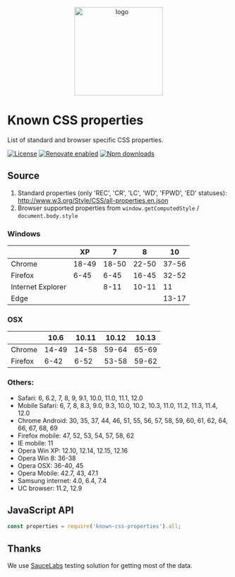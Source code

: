 <p align="center"><img src="logo.png" width="200" height="200" alt="logo" /></p>

# Known CSS properties

List of standard and browser specific CSS properties.

[![License](https://img.shields.io/github/license/known-css/known-css-properties.svg)](https://github.com/known-css/known-css-properties/blob/master/LICENSE)
[![Renovate enabled](https://img.shields.io/badge/renovate-enabled-brightgreen.svg)](https://renovateapp.com/)
[![Npm downloads](https://img.shields.io/npm/dm/known-css-properties.svg)](https://www.npmjs.com/package/known-css-properties)

## Source

1. Standard properties (only 'REC', 'CR', 'LC', 'WD', 'FPWD', 'ED' statuses): http://www.w3.org/Style/CSS/all-properties.en.json
2. Browser supported properties from `window.getComputedStyle` / `document.body.style`

### Windows
|                   | XP     | 7      | 8      | 10     |
| ----------------- | ------ | ------ | ------ | ------ |
| Chrome            | 18-49  | 18-50  | 22-50  | 37-56  |
| Firefox           | 6-45   | 6-45   | 16-45  | 32-52  |
| Internet Explorer |        | 8-11   | 10-11  | 11     |
| Edge              |        |        |        | 13-17  |

### OSX
|                   | 10.6  | 10.11  | 10.12  | 10.13  |
| ----------------- | ----- | ------ | ------ | ------ |
| Chrome            | 14-49 | 14-58  | 59-64  | 65-69  |
| Firefox           | 6-42  | 6-52   | 53-58  | 59-62  |

### Others:

- Safari: 6, 6.2, 7, 8, 9, 9.1, 10.0, 11.0, 11.1, 12.0
- Mobile Safari: 6, 7, 8, 8.3, 9.0, 9.3, 10.0, 10.2, 10.3, 11.0, 11.2, 11.3, 11.4, 12.0
- Chrome Android: 30, 35, 37, 44, 46, 51, 55, 56, 57, 58, 59, 60, 61, 62, 64, 66, 67, 68, 69
- Firefox mobile: 47, 52, 53, 54, 57, 58, 62
- IE mobile: 11
- Opera Win XP: 12.10, 12.14, 12.15, 12.16
- Opera Win 8: 36-38
- Opera OSX: 36-40, 45
- Opera Mobile: 42.7, 43, 47.1
- Samsung internet: 4.0, 6.4, 7.4
- UC browser: 11.2, 12.9

## JavaScript API

```js
const properties = require('known-css-properties').all;
```

## Thanks

We use [SauceLabs](https://saucelabs.com) testing solution for getting most of the data.
